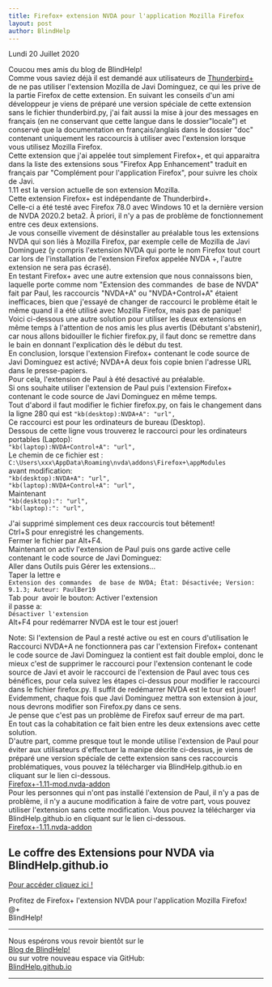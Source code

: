 ```yaml
---
title: Firefox+ extension NVDA pour l'application Mozilla Firefox
layout: post
author: BlindHelp
---
```


<footer>Lundi 20 Juillet 2020</footer>


Coucou mes amis du blog de BlindHelp!    
Comme vous saviez déjà il est demandé aux utilisateurs de [Thunderbird+](http://www.rptools.org/Outils-DV/NVDA-ThunderbirdPlus.html#toc3) de ne pas utiliser l'extension Mozilla de Javi Dominguez, ce qui les prive de la partie Firefox de cette extension. En suivant les conseils d'un ami développeur je viens  de préparé une version spéciale de cette extension sans le fichier thunderbird.py, j'ai fait  aussi la mise à jour des messages en français (en ne conservant que cette langue dans le dossier"locale") et conservé que la documentation  en français/anglais dans le dossier "doc" contenant uniquement les raccourcis à utiliser avec l'extension lorsque vous utilisez Mozilla Firefox.    
Cette extension que j'ai appelée tout simplement Firefox+, et qui apparaitra dans la liste des extensions sous "Firefox App Enhancement" traduit en français par "Complément pour l'application Firefox", pour suivre les choix de Javi.    
1.11 est la version actuelle de son extension Mozilla.    
Cette extension Firefox+ est indépendante de Thunderbird+.    
Celle-ci a été testé avec Firefox 78.0 avec Windows 10 et la dernière version de NVDA 2020.2 beta2. À priori, il n'y a pas de problème de fonctionnement entre ces deux extensions.    
Je vous conseille vivement de désinstaller au préalable tous les extensions NVDA qui son liés à Mozilla Firefox, par exemple celle  de Mozilla de Javi Dominguez (y compris l'extension NVDA qui porte le nom Firefox tout court car lors de l'installation de l'extension Firefox appelée NVDA +, l'autre extension ne sera pas écrasé).    
En testant Firefox+ avec une autre extension que nous connaissons bien, laquelle porte comme nom "Extension des commandes  de base de NVDA" fait par Paul, les raccourcis "NVDA+A" ou "NVDA+Control+A" étaient inefficaces, bien que j'essayé de changer de raccourci le problème était le même quand il a été utilisé avec Mozilla Firefox, mais pas de panique!    
Voici ci-dessous une autre solution pour utiliser les deux extensions en même temps à l'attention de nos amis les plus avertis (Débutant s'abstenir), car nous allons bidouiller le fichier firefox.py, il faut donc se remettre dans le bain en donnant l'explication dès le début du test.    
En conclusion, lorsque l'extension Firefox+ contenant le code source de Javi Dominguez est activé; NVDA+A deux fois copie bnien l'adresse URL dans le presse-papiers.    
Pour cela, l'extension de Paul à été desactivé au préalable.    
Si ons souhaite utiliser l'extension de Paul puis l'extension Firefox+ contenant le code source de Javi Dominguez en même temps.    
Tout d'abord il faut modifier le fichier firefox.py, on fais le changement dans la ligne 280 qui est `"kb(desktop):NVDA+A": "url",`    
Ce raccourci est pour les ordinateurs de bureau (Desktop).    
Dessous de cette ligne vous trouverez le raccourci  pour les ordinateurs portables (Laptop):    
`"kb(laptop):NVDA+Control+A": "url",`    
Le chemin de ce fichier est : `C:\Users\xxx\AppData\Roaming\nvda\addons\Firefox+\appModules`    
avant modification:    
`"kb(desktop):NVDA+A": "url",`    
`"kb(laptop):NVDA+Control+A": "url",`    
Maintenant    
`"kb(desktop):": "url",`    
`"kb(laptop):": "url",`    

J'ai supprimé simplement ces deux raccourcis tout bêtement!    
Ctrl+S pour enregistré les changements.    
Fermer le fichier par Alt+F4.    
Maintenant on activ l'extension de Paul puis ons garde active celle contenant le code source de Javi Dominguez:    
Aller dans Outils puis Gérer les extensions...    
Taper la lettre e    
`Extension des commandes  de base de NVDA; État: Désactivée; Version: 9.1.3; Auteur: PaulBer19`    
Tab pour  avoir le bouton: Activer l'extension    
il passe a:    
`Désactiver l'extension`    
Alt+F4 pour redémarrer NVDA est le tour est jouer!    

Note: Si l'extension de Paul a resté active ou est en cours d'utilisation le Raccourci NVDA+A ne fonctionnera pas car l'extension Firefox+ contenant le code source de Javi Dominguez la contient est fait double emploi, donc le mieux c'est de supprimer le raccourci pour l'extension contenant le code source de Javi et avoir le raccourci de l'extension de Paul avec tous ces bénéfices, pour cela suivez les étapes ci-dessus pour modifier le raccourci dans le fichier firefox.py. 
Il suffit de redémarrer NVDA est le tour est jouer!    
Evidemment, chaque fois que Javi Dominguez mettra son extension à jour, nous devrons modifier son Firefox.py dans ce sens.    
Je pense que c'est pas un problème de Firefox sauf erreur de ma part.    
En tout cas la cohabitation ce fait bien entre les deux extensions avec cette solution.    
D'autre part, comme presque tout le monde utilise l'extension de Paul pour éviter aux utilisateurs d'effectuer la manipe décrite ci-dessus, je viens  de préparé une version spéciale de cette extension sans ces raccourcis problématiques, vous pouvez  la télécharger via BlindHelp.github.io en cliquant sur le lien ci-dessous.    
[Firefox+-1.11-mod.nvda-addon](https://blindhelp.github.io/Firefox+-1.11-mod.nvda-addon)    
Pour les personnes qui n'ont pas installé l'extension de Paul, il n'y a pas de problème, il n'y a aucune modification à faire de votre part, vous pouvez utiliser l'extension sans cette modification. Vous pouvez  la télécharger via BlindHelp.github.io en cliquant sur le lien ci-dessous.    
[Firefox+-1.11.nvda-addon](https://blindhelp.github.io/Firefox+-1.11.nvda-addon)    

## Le coffre des Extensions pour NVDA via BlindHelp.github.io ##
[Pour accéder cliquez ici !](https://blindhelp.github.io/Le%20coffre%20des%20Modules%20Complementaires%20pour%20NVDA.html)    

Profitez de Firefox+ l'extension NVDA pour l'application Mozilla Firefox!    
@+    
BlindHelp!    

---

Nous espérons vous revoir bientôt sur le      
[Blog de BlindHelp!](http://blindhelp.blogspot.fr/)                    
ou sur  votre nouveau espace via GitHub:                     
[BlindHelp.github.io](https://blindhelp.github.io)                    

---